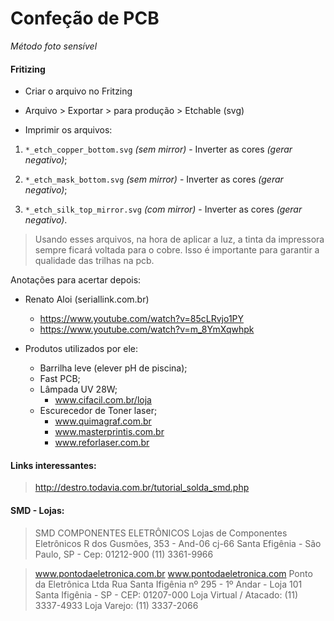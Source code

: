 # Confeção de PCB
_Método foto sensível_



#### Fritizing 

* Criar o arquivo no Fritzing

* Arquivo > Exportar > para produção > Etchable (svg)

* Imprimir os arquivos:

1. ```*_etch_copper_bottom.svg``` _(sem mirror)_ - Inverter as cores _(gerar negativo)_;

2. ```*_etch_mask_bottom.svg``` _(sem mirror)_ - Inverter as cores _(gerar negativo)_;

3. ```*_etch_silk_top_mirror.svg``` _(com mirror)_ - Inverter as cores _(gerar negativo)_.

 > Usando esses arquivos, na hora de aplicar a luz, a tinta da impressora sempre ficará voltada para o cobre. Isso é importante para garantir a qualidade das trilhas na pcb.


Anotações para acertar depois:
- Renato Aloi (seriallink.com.br)
  - https://www.youtube.com/watch?v=85cLRvjo1PY
  - https://www.youtube.com/watch?v=m_8YmXqwhpk
  
- Produtos utilizados por ele:
  - Barrilha leve (elever pH de piscina);
  - Fast PCB;
  - Lâmpada UV 28W;
    - www.cifacil.com.br/loja
  - Escurecedor de Toner laser; 
    - www.quimagraf.com.br
    - www.masterprintis.com.br
    - www.reforlaser.com.br

#### Links interessantes:

  > http://destro.todavia.com.br/tutorial_solda_smd.php


#### SMD - Lojas:

 > SMD COMPONENTES ELETRÔNICOS
 > Lojas de Componentes Eletrônicos
 > R dos Gusmões, 353 - And-06 cj-66 
 > Santa Efigênia - São Paulo, SP - Cep: 01212-900
 > (11) 3361-9966
  
  
 > www.pontodaeletronica.com.br
 > www.pontodaeletronica.com 
 > Ponto da Eletrônica Ltda
 > Rua Santa Ifigênia nº 295 - 1º Andar - Loja 101 
 > Santa Ifigênia - SP - CEP: 01207-000
 > Loja Virtual / Atacado: (11) 3337-4933 
 > Loja Varejo: (11) 3337-2066
